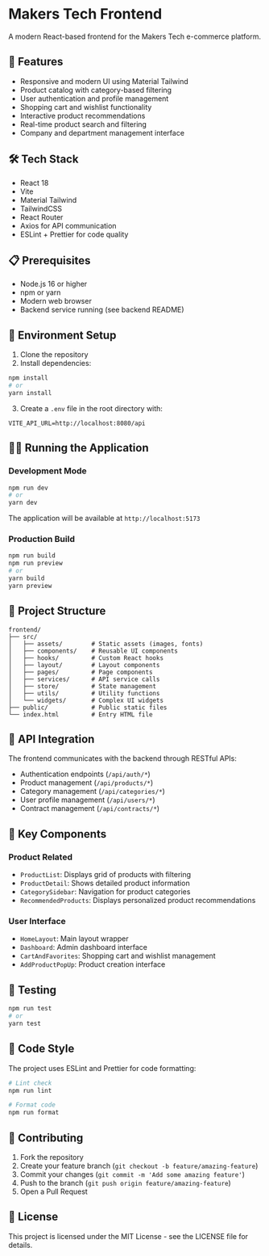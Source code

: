 # Makers Tech Frontend

A modern React-based frontend for the Makers Tech e-commerce platform.

## 🚀 Features

- Responsive and modern UI using Material Tailwind
- Product catalog with category-based filtering
- User authentication and profile management
- Shopping cart and wishlist functionality
- Interactive product recommendations
- Real-time product search and filtering
- Company and department management interface

## 🛠️ Tech Stack

- React 18
- Vite
- Material Tailwind
- TailwindCSS
- React Router
- Axios for API communication
- ESLint + Prettier for code quality

## 📋 Prerequisites

- Node.js 16 or higher
- npm or yarn
- Modern web browser
- Backend service running (see backend README)

## 🔧 Environment Setup

1. Clone the repository
2. Install dependencies:
```bash
npm install
# or
yarn install
```

3. Create a `.env` file in the root directory with:
```env
VITE_API_URL=http://localhost:8080/api
```

## 🏃‍♂️ Running the Application

### Development Mode

```bash
npm run dev
# or
yarn dev
```

The application will be available at `http://localhost:5173`

### Production Build

```bash
npm run build
npm run preview
# or
yarn build
yarn preview
```

## 🎨 Project Structure

```
frontend/
├── src/
│   ├── assets/        # Static assets (images, fonts)
│   ├── components/    # Reusable UI components
│   ├── hooks/         # Custom React hooks
│   ├── layout/        # Layout components
│   ├── pages/         # Page components
│   ├── services/      # API service calls
│   ├── store/         # State management
│   ├── utils/         # Utility functions
│   └── widgets/       # Complex UI widgets
├── public/            # Public static files
└── index.html         # Entry HTML file
```

## 🔌 API Integration

The frontend communicates with the backend through RESTful APIs:

- Authentication endpoints (`/api/auth/*`)
- Product management (`/api/products/*`)
- Category management (`/api/categories/*`)
- User profile management (`/api/users/*`)
- Contract management (`/api/contracts/*`)

## 🎯 Key Components

### Product Related
- `ProductList`: Displays grid of products with filtering
- `ProductDetail`: Shows detailed product information
- `CategorySidebar`: Navigation for product categories
- `RecommendedProducts`: Displays personalized product recommendations

### User Interface
- `HomeLayout`: Main layout wrapper
- `Dashboard`: Admin dashboard interface
- `CartAndFavorites`: Shopping cart and wishlist management
- `AddProductPopUp`: Product creation interface

## 🧪 Testing

```bash
npm run test
# or
yarn test
```

## 📝 Code Style

The project uses ESLint and Prettier for code formatting:

```bash
# Lint check
npm run lint

# Format code
npm run format
```

## 👥 Contributing

1. Fork the repository
2. Create your feature branch (`git checkout -b feature/amazing-feature`)
3. Commit your changes (`git commit -m 'Add some amazing feature'`)
4. Push to the branch (`git push origin feature/amazing-feature`)
5. Open a Pull Request

## 📄 License

This project is licensed under the MIT License - see the LICENSE file for details.
